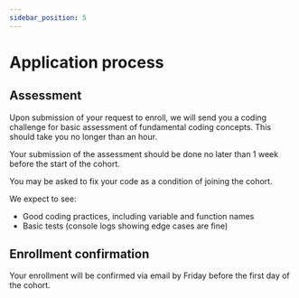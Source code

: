 ```yaml
---
sidebar_position: 5
---
```


# Application process

## Assessment

Upon submission of your request to enroll, we will send you a coding challenge for basic assessment of fundamental coding concepts. This should take you no longer than an hour.

Your submission of the assessment should be done no later than 1 week before the start of the cohort.

You may be asked to fix your code as a condition of joining the cohort.

We expect to see:
- Good coding practices, including variable and function names
- Basic tests (console logs showing edge cases are fine)

## Enrollment confirmation

Your enrollment will be confirmed via email by Friday before the first day of the cohort.